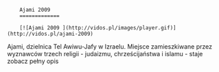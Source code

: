 
        Ajami 2009 
        =============
        
        [![Ajami 2009 ](http://vidos.pl/images/player.gif)](http://vidos.pl/ajami-2009)
        
        
 Ajami, dzielnica Tel Awiwu-Jafy w Izraelu. Miejsce zamieszkiwane przez wyznawców trzech religii - judaizmu, chrześcijaństwa i islamu - staje zobacz pełny opis
    